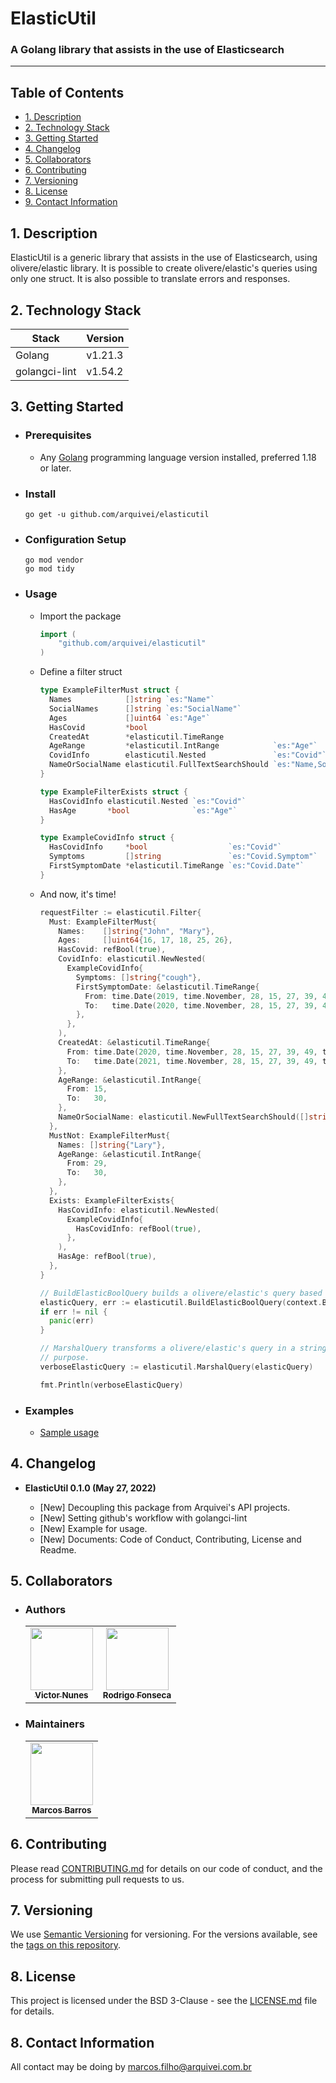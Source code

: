 # ElasticUtil

### A Golang library that assists in the use of Elasticsearch

---------------------

## Table of Contents

  - [1. Description](#Description)
  - [2. Technology Stack](#TechnologyStack)
  - [3. Getting Started](#GettingStarted)
  - [4. Changelog](#Changelog)
  - [5. Collaborators](#Collaborators)
  - [6. Contributing](#Contributing)
  - [7. Versioning](#Versioning)
  - [8. License](#License)
  - [9. Contact Information](#ContactInformation)

## <a name="Description" /> 1. Description

ElasticUtil is a generic library that assists in the use of Elasticsearch, using olivere/elastic library. It is possible to create olivere/elastic's queries using only one struct. It is also possible to translate errors and responses.

## <a name="TechnologyStack" /> 2. Technology Stack

| **Stack**     | **Version** |
|---------------|-------------|
| Golang        | v1.21.3       |
| golangci-lint | v1.54.2     |

## <a name="GettingStarted" /> 3. Getting Started

- ### <a name="Prerequisites" /> Prerequisites

  - Any [Golang](https://go.dev/doc/install) programming language version installed, preferred 1.18 or later.

- ### <a name="Install" /> Install
  
  ```
  go get -u github.com/arquivei/elasticutil
  ```

- ### <a name="ConfigurationSetup" /> Configuration Setup

  ```
  go mod vendor
  go mod tidy
  ```

- ### <a name="Usage" /> Usage
  
  - Import the package

    ```go
    import (
        "github.com/arquivei/elasticutil"
    )
    ```

  - Define a filter struct 

    ```go
    type ExampleFilterMust struct {
      Names            []string `es:"Name"`
      SocialNames      []string `es:"SocialName"`
      Ages             []uint64 `es:"Age"`
      HasCovid         *bool
      CreatedAt        *elasticutil.TimeRange
      AgeRange         *elasticutil.IntRange            `es:"Age"`
      CovidInfo        elasticutil.Nested               `es:"Covid"`
      NameOrSocialName elasticutil.FullTextSearchShould `es:"Name,SocialName"`
    }

    type ExampleFilterExists struct {
      HasCovidInfo elasticutil.Nested `es:"Covid"`
      HasAge       *bool              `es:"Age"`
    }

    type ExampleCovidInfo struct {
      HasCovidInfo     *bool                  `es:"Covid"`
      Symptoms         []string               `es:"Covid.Symptom"`
      FirstSymptomDate *elasticutil.TimeRange `es:"Covid.Date"`
    }
    ```
  
  - And now, it's time!

    ```go
    requestFilter := elasticutil.Filter{
      Must: ExampleFilterMust{
        Names:    []string{"John", "Mary"},
        Ages:     []uint64{16, 17, 18, 25, 26},
        HasCovid: refBool(true),
        CovidInfo: elasticutil.NewNested(
          ExampleCovidInfo{
            Symptoms: []string{"cough"},
            FirstSymptomDate: &elasticutil.TimeRange{
              From: time.Date(2019, time.November, 28, 15, 27, 39, 49, time.UTC),
              To:   time.Date(2020, time.November, 28, 15, 27, 39, 49, time.UTC),
            },
          },
        ),
        CreatedAt: &elasticutil.TimeRange{
          From: time.Date(2020, time.November, 28, 15, 27, 39, 49, time.UTC),
          To:   time.Date(2021, time.November, 28, 15, 27, 39, 49, time.UTC),
        },
        AgeRange: &elasticutil.IntRange{
          From: 15,
          To:   30,
        },
        NameOrSocialName: elasticutil.NewFullTextSearchShould([]string{"John", "Mary", "Rebecca"}),
      },
      MustNot: ExampleFilterMust{
        Names: []string{"Lary"},
        AgeRange: &elasticutil.IntRange{
          From: 29,
          To:   30,
        },
      },
      Exists: ExampleFilterExists{
        HasCovidInfo: elasticutil.NewNested(
          ExampleCovidInfo{
            HasCovidInfo: refBool(true),
          },
        ),
        HasAge: refBool(true),
      },
    }

    // BuildElasticBoolQuery builds a olivere/elastic's query based on Filter.
    elasticQuery, err := elasticutil.BuildElasticBoolQuery(context.Background(), requestFilter)
    if err != nil {
      panic(err)
    }

    // MarshalQuery transforms a olivere/elastic's query in a string for log and test
    // purpose.
    verboseElasticQuery := elasticutil.MarshalQuery(elasticQuery)

    fmt.Println(verboseElasticQuery)
    ```

- ### <a name="Examples" /> Examples
  
  - [Sample usage](https://github.com/arquivei/elasticutil/blob/master/examples/main.go)

## <a name="Changelog" /> 4. Changelog

  - **ElasticUtil 0.1.0 (May 27, 2022)**
  
    - [New] Decoupling this package from Arquivei's API projects.
    - [New] Setting github's workflow with golangci-lint 
    - [New] Example for usage.
    - [New] Documents: Code of Conduct, Contributing, License and Readme.

## <a name="Collaborators" /> 5. Collaborators

- ### <a name="Authors" /> Authors

  <!-- markdownlint-disable -->
  <!-- prettier-ignore-start -->
	<table>
	<tr>
		<td align="center"><a href="https://github.com/victormn"><img src="https://avatars.githubusercontent.com/u/9757545?v=4?s=100" width="100px;" alt=""/><br /><sub><b>Victor Nunes</b></sub></a></td>
		<td align="center"><a href="https://github.com/rjfonseca"><img src="https://avatars.githubusercontent.com/u/151265?v=4?s=100" width="100px;" alt=""/><br /><sub><b>Rodrigo Fonseca</b></sub></a></td>
	</tr>
	</table>
  <!-- markdownlint-restore -->
  <!-- prettier-ignore-end -->

- ### <a name="Maintainers" /> Maintainers
  
  <!-- markdownlint-disable -->
  <!-- prettier-ignore-start -->
	<table>
	<tr>
		<td align="center"><a href="https://github.com/marcosbmf"><img src="https://avatars.githubusercontent.com/u/34271729?v=4?s=100" width="100px;" alt=""/><br /><sub><b>Marcos Barros</b></sub></a></td>
	</tr>
	</table>
  <!-- markdownlint-restore -->
  <!-- prettier-ignore-end -->

## <a name="Contributing" /> 6. Contributing

  Please read [CONTRIBUTING.md](CONTRIBUTING.md) for details on our code of conduct, and the process for submitting pull requests to us.

## <a name="Versioning" /> 7. Versioning

  We use [Semantic Versioning](http://semver.org/) for versioning. For the versions
  available, see the [tags on this repository](https://github.com/arquivei/gomsgprocessor/tags).

## <a name="License" /> 8. License
  
This project is licensed under the BSD 3-Clause - see the [LICENSE.md](LICENSE.md) file for details.

## <a name="ContactInformation" /> 8. Contact Information

  All contact may be doing by [marcos.filho@arquivei.com.br](mailto:marcos.filho@arquivei.com.br)
